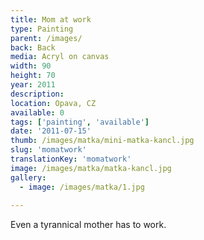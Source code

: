 ```yaml
---
title: Mom at work
type: Painting
parent: /images/
back: Back
media: Acryl on canvas
width: 90
height: 70
year: 2011
description: 
location: Opava, CZ
available: 0
tags: ['painting', 'available']
date: '2011-07-15'
thumb: /images/matka/mini-matka-kancl.jpg
slug: 'momatwork'
translationKey: 'momatwork'
image: /images/matka/matka-kancl.jpg
gallery:
  - image: /images/matka/1.jpg
  
---
```

Even a tyrannical mother has to work.